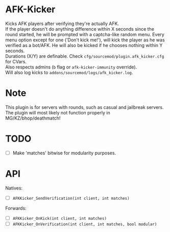# AFK-Kicker
Kicks AFK players after verifying they're actually AFK.  
If the player doesn't do anything difference within X seconds since the round started, he will be prompted with a captcha-like random menu. Every menu option except for one ('Don't kick me!'), will kick the player as he was verified as a bot/AFK. He will also be kicked if he chooses nothing within Y seconds.  
Durations (X/Y) are definable. Check `cfg/sourcemod/plugin.afk_kicker.cfg` for CVars.  
Also respects admins (`b` flag or `afk-kicker-immunity` override).  
Will also log kicks to `addons/sourcemod/logs/afk_kicker.log`.

# Note
This plugin is for servers with rounds, such as casual and jailbreak servers.  
The plugin will most likely not function properly in MG/KZ/bhop/deathmatch!

# TODO
- [ ] Make 'matches' bitwise for modularity purposes.

# API
Natives:  
- [ ] `AFKKicker_SendVerification(int client, int matches)`  

Forwards:  
- [ ] `AFKKicker_OnKick(int client, int matches)`  
- [ ] `AFKKicker_OnVerification(int client, int matches, bool modular)`
